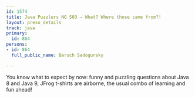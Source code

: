 ```yaml
---
id: 1574
title: Java Puzzlers NG S03 — What? Where those came from?!
layout: preso_details
track: java
primary:
  id: 864
persons:
- id: 864
  full_public_name: Baruch Sadogursky

---
```

You know what to expect by now: funny and puzzling questions about Java 8 and Java 9, JFrog t-shirts are airborne, the usual combo of learning and fun ahead!
